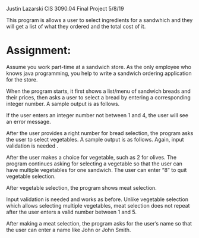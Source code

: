 Justin Lazarski
CIS 3090.04
Final Project
5/8/19

This program is allows a user to select ingredients for a sandwhich and they will get a list of what they ordered and the total cost of it.

# Assignment:
Assume you work part-time at a sandwich store. As the only employee who knows java programming, you help to write a sandwich ordering application for the store. 

When the program starts, it first shows a list/menu of sandwich breads and their prices, then asks a user to select a bread by entering a corresponding integer number. A sample output is as follows. 

If the user enters an integer number not between 1 and 4, the user will see an error message.

After the user provides a right number for bread selection, the program asks the user to select vegetables. A sample output is as follows. Again, input validation is needed .

After the user makes a choice for vegetable, such as 2 for olives. The program continues asking for selecting a vegetable so that the user can have multiple vegetables for one sandwich. The user can enter “8” to quit vegetable selection.

After vegetable selection, the program shows meat selection.

Input validation is needed and works as before. Unlike vegetable selection which allows selecting multiple vegetables, meat selection does not repeat after the user enters a valid number between 1 and 5. 

After making a meat selection, the program asks for the user’s name so that the user can enter a name like John or John Smith.


